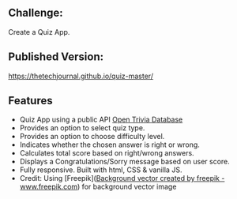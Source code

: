 ## Challenge:
Create a Quiz App.

## Published Version:
https://thetechjournal.github.io/quiz-master/

## Features
* Quiz App using a public API [Open Trivia Database](https://opentdb.com/)
* Provides an option to select quiz type.
* Provides an option to choose difficulty level.
* Indicates whether the chosen answer is right or wrong.
* Calculates total score based on right/wrong answers.
* Displays a Congratulations/Sorry message based on user score.
* Fully responsive. Built with html, CSS & vanilla JS.
* Credit: Using [Freepik](<a href="https://www.freepik.com/vectors/background">Background vector created by freepik - www.freepik.com</a>) for background vector image